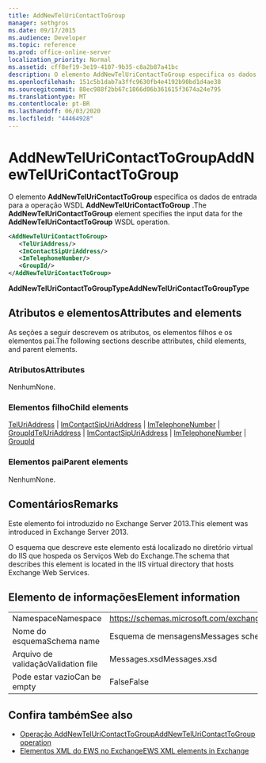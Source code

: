 ```yaml
---
title: AddNewTelUriContactToGroup
manager: sethgros
ms.date: 09/17/2015
ms.audience: Developer
ms.topic: reference
ms.prod: office-online-server
localization_priority: Normal
ms.assetid: cff8ef19-3e19-4107-9b35-c8a2b87a41bc
description: O elemento AddNewTelUriContactToGroup especifica os dados de entrada para a operação WSDL AddNewTelUriContactToGroup.
ms.openlocfilehash: 151c5b1dab7a3ffc9630fb4e4192b90bd1d4ae38
ms.sourcegitcommit: 88ec988f2bb67c1866d06b361615f3674a24e795
ms.translationtype: MT
ms.contentlocale: pt-BR
ms.lasthandoff: 06/03/2020
ms.locfileid: "44464928"
---
```

# <a name="addnewteluricontacttogroup"></a><span data-ttu-id="5265b-103">AddNewTelUriContactToGroup</span><span class="sxs-lookup"><span data-stu-id="5265b-103">AddNewTelUriContactToGroup</span></span>

<span data-ttu-id="5265b-104">O elemento **AddNewTelUriContactToGroup** especifica os dados de entrada para a operação WSDL **AddNewTelUriContactToGroup** .</span><span class="sxs-lookup"><span data-stu-id="5265b-104">The **AddNewTelUriContactToGroup** element specifies the input data for the **AddNewTelUriContactToGroup** WSDL operation.</span></span> 
  
```XML
<AddNewTelUriContactToGroup>
   <TelUriAddress/>
   <ImContactSipUriAddress/>
   <ImTelephoneNumber/>
   <GroupId/>
</AddNewTelUriContactToGroup>
```

 <span data-ttu-id="5265b-105">**AddNewTelUriContactToGroupType**</span><span class="sxs-lookup"><span data-stu-id="5265b-105">**AddNewTelUriContactToGroupType**</span></span>
## <a name="attributes-and-elements"></a><span data-ttu-id="5265b-106">Atributos e elementos</span><span class="sxs-lookup"><span data-stu-id="5265b-106">Attributes and elements</span></span>

<span data-ttu-id="5265b-107">As seções a seguir descrevem os atributos, os elementos filhos e os elementos pai.</span><span class="sxs-lookup"><span data-stu-id="5265b-107">The following sections describe attributes, child elements, and parent elements.</span></span>
  
### <a name="attributes"></a><span data-ttu-id="5265b-108">Atributos</span><span class="sxs-lookup"><span data-stu-id="5265b-108">Attributes</span></span>

<span data-ttu-id="5265b-109">Nenhum</span><span class="sxs-lookup"><span data-stu-id="5265b-109">None.</span></span>
  
### <a name="child-elements"></a><span data-ttu-id="5265b-110">Elementos filho</span><span class="sxs-lookup"><span data-stu-id="5265b-110">Child elements</span></span>

<span data-ttu-id="5265b-111">[TelUriAddress](teluriaddress.md)  |  [ImContactSipUriAddress](imcontactsipuriaddress.md)  |  [ImTelephoneNumber](imtelephonenumber.md)  |  [GroupId](groupid.md)</span><span class="sxs-lookup"><span data-stu-id="5265b-111">[TelUriAddress](teluriaddress.md) | [ImContactSipUriAddress](imcontactsipuriaddress.md) | [ImTelephoneNumber](imtelephonenumber.md) | [GroupId](groupid.md)</span></span>
  
### <a name="parent-elements"></a><span data-ttu-id="5265b-112">Elementos pai</span><span class="sxs-lookup"><span data-stu-id="5265b-112">Parent elements</span></span>

<span data-ttu-id="5265b-113">Nenhum</span><span class="sxs-lookup"><span data-stu-id="5265b-113">None.</span></span>
  
## <a name="remarks"></a><span data-ttu-id="5265b-114">Comentários</span><span class="sxs-lookup"><span data-stu-id="5265b-114">Remarks</span></span>

<span data-ttu-id="5265b-115">Este elemento foi introduzido no Exchange Server 2013.</span><span class="sxs-lookup"><span data-stu-id="5265b-115">This element was introduced in Exchange Server 2013.</span></span>
  
<span data-ttu-id="5265b-116">O esquema que descreve este elemento está localizado no diretório virtual do IIS que hospeda os Serviços Web do Exchange.</span><span class="sxs-lookup"><span data-stu-id="5265b-116">The schema that describes this element is located in the IIS virtual directory that hosts Exchange Web Services.</span></span>
  
## <a name="element-information"></a><span data-ttu-id="5265b-117">Elemento de informações</span><span class="sxs-lookup"><span data-stu-id="5265b-117">Element information</span></span>

|||
|:-----|:-----|
|<span data-ttu-id="5265b-118">Namespace</span><span class="sxs-lookup"><span data-stu-id="5265b-118">Namespace</span></span>  <br/> |https://schemas.microsoft.com/exchange/services/2006/messages  <br/> |
|<span data-ttu-id="5265b-119">Nome do esquema</span><span class="sxs-lookup"><span data-stu-id="5265b-119">Schema name</span></span>  <br/> |<span data-ttu-id="5265b-120">Esquema de mensagens</span><span class="sxs-lookup"><span data-stu-id="5265b-120">Messages schema</span></span>  <br/> |
|<span data-ttu-id="5265b-121">Arquivo de validação</span><span class="sxs-lookup"><span data-stu-id="5265b-121">Validation file</span></span>  <br/> |<span data-ttu-id="5265b-122">Messages.xsd</span><span class="sxs-lookup"><span data-stu-id="5265b-122">Messages.xsd</span></span>  <br/> |
|<span data-ttu-id="5265b-123">Pode estar vazio</span><span class="sxs-lookup"><span data-stu-id="5265b-123">Can be empty</span></span>  <br/> |<span data-ttu-id="5265b-124">False</span><span class="sxs-lookup"><span data-stu-id="5265b-124">False</span></span>  <br/> |
   
## <a name="see-also"></a><span data-ttu-id="5265b-125">Confira também</span><span class="sxs-lookup"><span data-stu-id="5265b-125">See also</span></span>

- [<span data-ttu-id="5265b-126">Operação AddNewTelUriContactToGroup</span><span class="sxs-lookup"><span data-stu-id="5265b-126">AddNewTelUriContactToGroup operation</span></span>](addnewteluricontacttogroup-operation.md)
- [<span data-ttu-id="5265b-127">Elementos XML do EWS no Exchange</span><span class="sxs-lookup"><span data-stu-id="5265b-127">EWS XML elements in Exchange</span></span>](ews-xml-elements-in-exchange.md)

